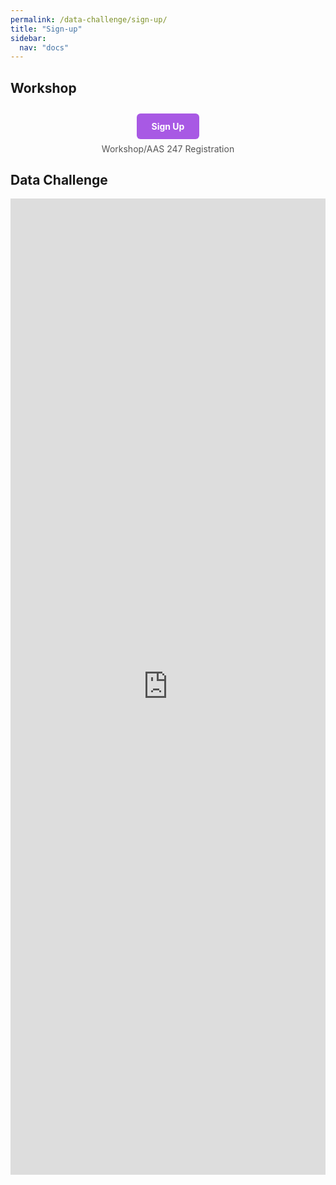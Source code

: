 ```yaml
---
permalink: /data-challenge/sign-up/
title: "Sign-up"
sidebar:
  nav: "docs"
---
```


## Workshop

<!-- Registration button -->
<div style="text-align: center; margin: 2em 0;">
  <a href="https://aas.org/meetings/aas247/registration" target="_blank" style="background-color: #a859e4; color: white; padding: 12px 24px; text-decoration: none; border-radius: 6px; font-weight: bold; display: inline-block; transition: background-color 0.2s;">Sign Up</a>
  <div style="margin-top: 0.5em; color: #555;">Workshop/AAS 247 Registration</div>
</div>

## Data Challenge

<div style="position:relative;width:100%;height:0;padding-bottom:310%;max-width:800px;margin:auto;">
  <iframe src="https://docs.google.com/forms/d/e/1FAIpQLSdCKuECzdooEiOOP7kHCslQVeN2mHex7rdqt4QzaQJC3DAXpQ/viewform?embedded=true"
    style="position:absolute;top:0;left:0;width:100%;height:100%;border:0;"
    frameborder="0" marginheight="0" marginwidth="0">Loading…</iframe>
</div>

